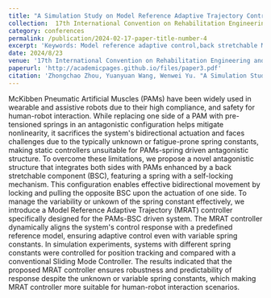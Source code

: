 ```yaml
---
title: "A Simulation Study on Model Reference Adaptive Trajectory Controller for Back Stretchable McKibben Pneumatic Artificial Muscles"
collection:  17th International Convention on Rehabilitation Engineering and Assistive Technology (i-CREATe)
category: conferences
permalink: /publication/2024-02-17-paper-title-number-4
excerpt: 'Keywords: Model reference adaptive control,back stretchable McKibben Pneumatic Artificial Muscles'
date: 2024/8/23
venue: '17th International Convention on Rehabilitation Engineering and Assistive Technology (i-CREATe)'
paperurl: 'http://academicpages.github.io/files/paper3.pdf'
citation: 'Zhongchao Zhou, Yuanyuan Wang, Wenwei Yu. "A Simulation Study on Model Reference Adaptive Trajectory Controller for Back Stretchable McKibben Pneumatic Artificial Muscles." 2024 17th International Convention on Rehabilitation Engineering and Assistive Technology (i-CREATe). IEEE, 2024.'
---
```

McKibben Pneumatic Artificial Muscles (PAMs) have been widely used in wearable and assistive robots due to their high compliance, and safety for human-robot interaction. While replacing one side of a PAM with pre-tensioned springs in an antagonistic configuration helps mitigate nonlinearity, it sacrifices the system's bidirectional actuation and faces challenges due to the typically unknown or fatigue-prone spring constants, making static controllers unsuitable for PAMs-spring driven antagonistic structure. To overcome these limitations, we propose a novel antagonistic structure that integrates both sides with PAMs enhanced by a back stretchable component (BSC), featuring a spring with a self-locking mechanism. This configuration enables effective bidirectional movement by locking and pulling the opposite BSC upon the actuation of one side. To manage the variability or unkown of the spring constant effectively, we introduce a Model Reference Adaptive Trajectory (MRAT) controller specifically designed for the PAMs-BSC driven system. The MRAT controller dynamically aligns the system's control response with a predefined reference model, ensuring adaptive control even with variable spring constants. In simulation experiments, systems with different spring constants were controlled for position tracking and compared with a conventional Sliding Mode Controller. The results indicated that the proposed MRAT controller ensures robustness and predictability of response despite the unknown or variable spring constants, which making MRAT controller more suitable for human-robot interaction scenarios.
